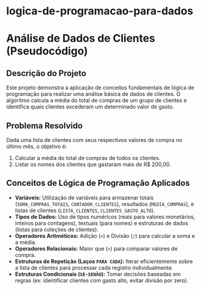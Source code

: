 # logica-de-programacao-para-dados

# Análise de Dados de Clientes (Pseudocódigo)

## Descrição do Projeto
Este projeto demonstra a aplicação de conceitos fundamentais de lógica de programação para realizar uma análise básica de dados de clientes. O algoritmo calcula a média do total de compras de um grupo de clientes e identifica quais clientes excederam um determinado valor de gasto.

## Problema Resolvido
Dada uma lista de clientes com seus respectivos valores de compra no último mês, o objetivo é:
1. Calcular a média do total de compras de todos os clientes.
2. Listar os nomes dos clientes que gastaram mais de R$ 200,00.

## Conceitos de Lógica de Programação Aplicados
* **Variáveis:** Utilização de variáveis para armazenar totais (`SOMA_COMPRAS_TOTAIS`, `CONTADOR_CLIENTES`), resultados (`MEDIA_COMPRAS`), e listas de clientes (`LISTA_CLIENTES`, `CLIENTES_GASTO_ALTO`).
* **Tipos de Dados:** Uso de tipos numéricos (reais para valores monetários, inteiros para contagens), textuais (para nomes) e estruturas de dados (listas para coleções de clientes).
* **Operadores Aritméticos:** Adição (`+`) e Divisão (`/`) para calcular a soma e a média.
* **Operadores Relacionais:** Maior que (`>`) para comparar valores de compra.
* **Estruturas de Repetição (Laços `PARA CADA`):** Iterar eficientemente sobre a lista de clientes para processar cada registro individualmente.
* **Estruturas Condicionais (`SE-SENÃO`):** Tomar decisões baseadas em regras (ex: identificar clientes com gasto alto, evitar divisão por zero).
